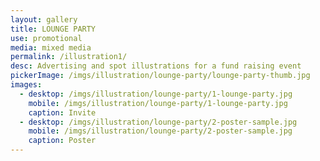 ```yaml
---
layout: gallery
title: LOUNGE PARTY
use: promotional
media: mixed media
permalink: /illustration1/
desc: Advertising and spot illustrations for a fund raising event
pickerImage: /imgs/illustration/lounge-party/lounge-party-thumb.jpg
images:
  - desktop: /imgs/illustration/lounge-party/1-lounge-party.jpg
    mobile: /imgs/illustration/lounge-party/1-lounge-party.jpg
    caption: Invite
  - desktop: /imgs/illustration/lounge-party/2-poster-sample.jpg
    mobile: /imgs/illustration/lounge-party/2-poster-sample.jpg
    caption: Poster
---
```


